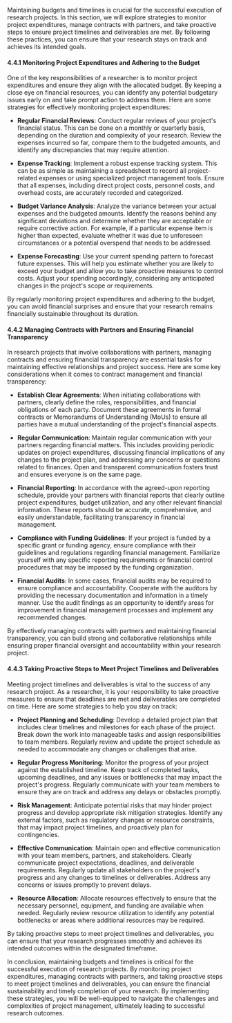 Maintaining budgets and timelines is crucial for the successful execution of research projects. In this section, we will explore strategies to monitor project expenditures, manage contracts with partners, and take proactive steps to ensure project timelines and deliverables are met. By following these practices, you can ensure that your research stays on track and achieves its intended goals.

#### 4.4.1 Monitoring Project Expenditures and Adhering to the Budget

One of the key responsibilities of a researcher is to monitor project expenditures and ensure they align with the allocated budget. By keeping a close eye on financial resources, you can identify any potential budgetary issues early on and take prompt action to address them. Here are some strategies for effectively monitoring project expenditures:

- **Regular Financial Reviews**: Conduct regular reviews of your project's financial status. This can be done on a monthly or quarterly basis, depending on the duration and complexity of your research. Review the expenses incurred so far, compare them to the budgeted amounts, and identify any discrepancies that may require attention.

- **Expense Tracking**: Implement a robust expense tracking system. This can be as simple as maintaining a spreadsheet to record all project-related expenses or using specialized project management tools. Ensure that all expenses, including direct project costs, personnel costs, and overhead costs, are accurately recorded and categorized.

- **Budget Variance Analysis**: Analyze the variance between your actual expenses and the budgeted amounts. Identify the reasons behind any significant deviations and determine whether they are acceptable or require corrective action. For example, if a particular expense item is higher than expected, evaluate whether it was due to unforeseen circumstances or a potential overspend that needs to be addressed.

- **Expense Forecasting**: Use your current spending pattern to forecast future expenses. This will help you estimate whether you are likely to exceed your budget and allow you to take proactive measures to control costs. Adjust your spending accordingly, considering any anticipated changes in the project's scope or requirements.

By regularly monitoring project expenditures and adhering to the budget, you can avoid financial surprises and ensure that your research remains financially sustainable throughout its duration.

#### 4.4.2 Managing Contracts with Partners and Ensuring Financial Transparency

In research projects that involve collaborations with partners, managing contracts and ensuring financial transparency are essential tasks for maintaining effective relationships and project success. Here are some key considerations when it comes to contract management and financial transparency:

- **Establish Clear Agreements**: When initiating collaborations with partners, clearly define the roles, responsibilities, and financial obligations of each party. Document these agreements in formal contracts or Memorandums of Understanding (MoUs) to ensure all parties have a mutual understanding of the project's financial aspects.

- **Regular Communication**: Maintain regular communication with your partners regarding financial matters. This includes providing periodic updates on project expenditures, discussing financial implications of any changes to the project plan, and addressing any concerns or questions related to finances. Open and transparent communication fosters trust and ensures everyone is on the same page.

- **Financial Reporting**: In accordance with the agreed-upon reporting schedule, provide your partners with financial reports that clearly outline project expenditures, budget utilization, and any other relevant financial information. These reports should be accurate, comprehensive, and easily understandable, facilitating transparency in financial management.

- **Compliance with Funding Guidelines**: If your project is funded by a specific grant or funding agency, ensure compliance with their guidelines and regulations regarding financial management. Familiarize yourself with any specific reporting requirements or financial control procedures that may be imposed by the funding organization.

- **Financial Audits**: In some cases, financial audits may be required to ensure compliance and accountability. Cooperate with the auditors by providing the necessary documentation and information in a timely manner. Use the audit findings as an opportunity to identify areas for improvement in financial management processes and implement any recommended changes.

By effectively managing contracts with partners and maintaining financial transparency, you can build strong and collaborative relationships while ensuring proper financial oversight and accountability within your research project.

#### 4.4.3 Taking Proactive Steps to Meet Project Timelines and Deliverables

Meeting project timelines and deliverables is vital to the success of any research project. As a researcher, it is your responsibility to take proactive measures to ensure that deadlines are met and deliverables are completed on time. Here are some strategies to help you stay on track:

- **Project Planning and Scheduling**: Develop a detailed project plan that includes clear timelines and milestones for each phase of the project. Break down the work into manageable tasks and assign responsibilities to team members. Regularly review and update the project schedule as needed to accommodate any changes or challenges that arise.

- **Regular Progress Monitoring**: Monitor the progress of your project against the established timeline. Keep track of completed tasks, upcoming deadlines, and any issues or bottlenecks that may impact the project's progress. Regularly communicate with your team members to ensure they are on track and address any delays or obstacles promptly.

- **Risk Management**: Anticipate potential risks that may hinder project progress and develop appropriate risk mitigation strategies. Identify any external factors, such as regulatory changes or resource constraints, that may impact project timelines, and proactively plan for contingencies.

- **Effective Communication**: Maintain open and effective communication with your team members, partners, and stakeholders. Clearly communicate project expectations, deadlines, and deliverable requirements. Regularly update all stakeholders on the project's progress and any changes to timelines or deliverables. Address any concerns or issues promptly to prevent delays.

- **Resource Allocation**: Allocate resources effectively to ensure that the necessary personnel, equipment, and funding are available when needed. Regularly review resource utilization to identify any potential bottlenecks or areas where additional resources may be required.

By taking proactive steps to meet project timelines and deliverables, you can ensure that your research progresses smoothly and achieves its intended outcomes within the designated timeframe.

In conclusion, maintaining budgets and timelines is critical for the successful execution of research projects. By monitoring project expenditures, managing contracts with partners, and taking proactive steps to meet project timelines and deliverables, you can ensure the financial sustainability and timely completion of your research. By implementing these strategies, you will be well-equipped to navigate the challenges and complexities of project management, ultimately leading to successful research outcomes.